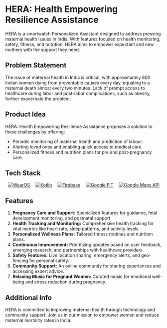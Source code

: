 # HERA: Health Empowering Resilience Assistance

HERA is a smartwatch Personalized Assistant designed to address pressing maternal health issues in India. With features focused on health monitoring, safety, fitness, and nutrition, HERA aims to empower expectant and new mothers with the support they need.

## Problem Statement

The issue of maternal health in India is critical, with approximately 800 Indian women dying from preventable causes every day, equating to a maternal death almost every two minutes. Lack of prompt access to healthcare during labor and post-labor complications, such as obesity, further exacerbate the problem.

## Product Idea

HERA: Health Empowering Resilience Assistance proposes a solution to these challenges by offering:

- Periodic monitoring of maternal health and prediction of labour.
- Alerting loved ones and enabling quick access to medical care.
- Personalized fitness and nutrition plans for pre and post-pregnancy care.
  
## Tech Stack

<div style="display:flex; justify-content:space-around;">
    <a href="https://developer.android.com/training/wearables"><img src="https://img.shields.io/badge/WearOS-000000?style=for-the-badge&logo=wear-os&logoColor=white" alt="WearOS" /></a>
    <a href="https://kotlinlang.org/docs/"><img src="https://img.shields.io/badge/Kotlin-0095D5?style=for-the-badge&logo=kotlin&logoColor=white" alt="Kotlin" /></a>
    <a href="https://firebase.google.com/docs"><img src="https://img.shields.io/badge/Firebase-FFCA28?style=for-the-badge&logo=firebase&logoColor=black" alt="Firebase" /></a>
    <a href="https://developers.google.com/fit"><img src="https://img.shields.io/badge/Google_FIT-4CAF50?style=for-the-badge&logo=google-fit&logoColor=white" alt="Google FIT" /></a>
    <a href="https://developers.google.com/maps"><img src="https://img.shields.io/badge/Google_Maps_API-4285F4?style=for-the-badge&logo=google-maps&logoColor=white" alt="Google Maps API" /></a>
</div>


## Features

1. **Pregnancy Care and Support:** Specialized features for guidance, fetal development monitoring, and postnatal support.
2. **Health Tracking and Monitoring:** Comprehensive health tracking for vital metrics like heart rate, sleep patterns, and activity levels.
3. **Personalized Wellness Plans:** Tailored fitness routines and nutrition plans.
4. **Continuous Improvement:** Prioritizing updates based on user feedback, emerging research, and partnerships with healthcare providers.
5. **Safety Features:** Live location sharing, emergency alerts, and geo-fencing for personal safety.
6. **Community Support:** An online community for sharing experiences and accessing expert advice.
7. **Relaxing Music for Pregnant Women:** Curated music for emotional well-being and stress reduction during pregnancy.

## Additional Info

HERA is committed to improving maternal health through technology and community support. Join us in our mission to empower women and reduce maternal mortality rates in India.


